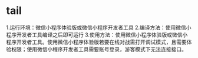 # tail
1.运行环境：微信小程序体验版或微信小程序开发者工具
2.编译方法：使用微信小程序开发者工具编译之后即可运行
3.使用方法：使用微信小程序体验版或微信小程序开发者工具。使用微信小程序体验版若要在线对战需打开调试模式，且需要体验权限；使用微信小程序开发者工具需要账号登录，游客模式下无法连接接口。
